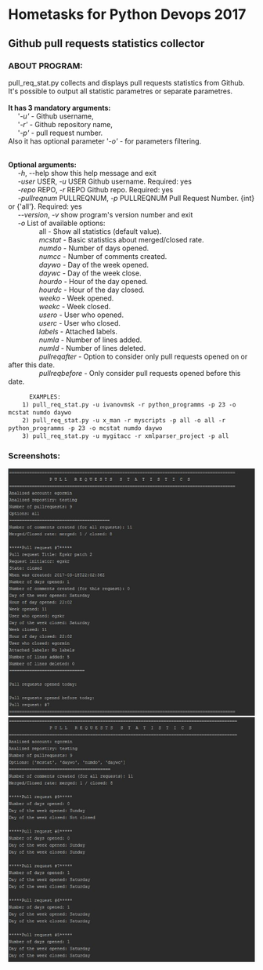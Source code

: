 # Hometasks for Python Devops 2017

<H2>Github pull requests statistics collector</H2>

<h3>ABOUT PROGRAM:</h3>
    pull_req_stat.py collects and displays pull requests statistics from Github.<br>
    It's possible to output all statistic parametres or separate parametres.<br><br>
    <b>It has 3 mandatory arguments:</b><br>
        &nbsp;&nbsp;&nbsp;&nbsp;&nbsp;'<i>-u'</i> - Github username,<br>
        &nbsp;&nbsp;&nbsp;&nbsp;&nbsp;'<i>-r'</i> - Github repository name,<br>
        &nbsp;&nbsp;&nbsp;&nbsp;&nbsp;'<i>-p'</i> - pull request number.<br>
    Also it has optional parameter '<i>-o'</i> - for parameters filtering.  
        

<br><b>Optional arguments:</b><br>
  &nbsp;&nbsp;&nbsp;&nbsp;&nbsp;<i>-h</i>, --help            show this help message and exit<br>
  &nbsp;&nbsp;&nbsp;&nbsp;&nbsp;<i>-user</i> USER, <i>-u</i> USER   Github username. Required: yes<br>
  &nbsp;&nbsp;&nbsp;&nbsp;&nbsp;<i>-repo</i> REPO, <i>-r</i> REPO   Github repo. Required: yes<br>
  &nbsp;&nbsp;&nbsp;&nbsp;&nbsp;<i>-pullreqnum</i> PULLREQNUM, <i>-p</i> PULLREQNUM  Pull Request Number. {int} or {'all'}. Required: yes<br>
  &nbsp;&nbsp;&nbsp;&nbsp;&nbsp;<i>--version</i>, <i>-v</i>     show program's version number and exit<br>
  &nbsp;&nbsp;&nbsp;&nbsp;&nbsp;<i>-o</i> List of available options:<br>
  &nbsp;&nbsp;&nbsp;&nbsp;&nbsp;&nbsp;&nbsp;&nbsp;&nbsp;&nbsp;&nbsp;&nbsp;&nbsp;&nbsp;&nbsp; all - Show all statistics (default value).<br>
  &nbsp;&nbsp;&nbsp;&nbsp;&nbsp;&nbsp;&nbsp;&nbsp;&nbsp;&nbsp;&nbsp;&nbsp;&nbsp;&nbsp;&nbsp; <i>mcstat</i> - Basic statistics about merged/closed rate.<br>
&nbsp;&nbsp;&nbsp;&nbsp;&nbsp;&nbsp;&nbsp;&nbsp;&nbsp;&nbsp;&nbsp;&nbsp;&nbsp;&nbsp;&nbsp; <i>numdo</i> - Number of days opened.<br>
&nbsp;&nbsp;&nbsp;&nbsp;&nbsp;&nbsp;&nbsp;&nbsp;&nbsp;&nbsp;&nbsp;&nbsp;&nbsp;&nbsp;&nbsp; <i>numcc</i> - Number of comments created.<br>
&nbsp;&nbsp;&nbsp;&nbsp;&nbsp;&nbsp;&nbsp;&nbsp;&nbsp;&nbsp;&nbsp;&nbsp;&nbsp;&nbsp;&nbsp; <i>daywo</i> - Day of the week opened.<br>
&nbsp;&nbsp;&nbsp;&nbsp;&nbsp;&nbsp;&nbsp;&nbsp;&nbsp;&nbsp;&nbsp;&nbsp;&nbsp;&nbsp;&nbsp; <i>daywc</i> - Day of the week close.<br>
&nbsp;&nbsp;&nbsp;&nbsp;&nbsp;&nbsp;&nbsp;&nbsp;&nbsp;&nbsp;&nbsp;&nbsp;&nbsp;&nbsp;&nbsp; <i>hourdo</i> - Hour of the day opened.<br>
&nbsp;&nbsp;&nbsp;&nbsp;&nbsp;&nbsp;&nbsp;&nbsp;&nbsp;&nbsp;&nbsp;&nbsp;&nbsp;&nbsp;&nbsp; <i>hourdc</i> - Hour of the day closed.<br>
&nbsp;&nbsp;&nbsp;&nbsp;&nbsp;&nbsp;&nbsp;&nbsp;&nbsp;&nbsp;&nbsp;&nbsp;&nbsp;&nbsp;&nbsp; <i>weeko</i> - Week opened.<br>
&nbsp;&nbsp;&nbsp;&nbsp;&nbsp;&nbsp;&nbsp;&nbsp;&nbsp;&nbsp;&nbsp;&nbsp;&nbsp;&nbsp;&nbsp; <i>weekc</i> - Week closed.<br>
&nbsp;&nbsp;&nbsp;&nbsp;&nbsp;&nbsp;&nbsp;&nbsp;&nbsp;&nbsp;&nbsp;&nbsp;&nbsp;&nbsp;&nbsp; <i>usero</i> - User who opened.<br>
&nbsp;&nbsp;&nbsp;&nbsp;&nbsp;&nbsp;&nbsp;&nbsp;&nbsp;&nbsp;&nbsp;&nbsp;&nbsp;&nbsp;&nbsp; <i>userc</i> - User who closed.<br>
&nbsp;&nbsp;&nbsp;&nbsp;&nbsp;&nbsp;&nbsp;&nbsp;&nbsp;&nbsp;&nbsp;&nbsp;&nbsp;&nbsp;&nbsp; <i>labels</i> - Attached labels.<br>
&nbsp;&nbsp;&nbsp;&nbsp;&nbsp;&nbsp;&nbsp;&nbsp;&nbsp;&nbsp;&nbsp;&nbsp;&nbsp;&nbsp;&nbsp; <i>numla</i> - Number of lines added.<br>
&nbsp;&nbsp;&nbsp;&nbsp;&nbsp;&nbsp;&nbsp;&nbsp;&nbsp;&nbsp;&nbsp;&nbsp;&nbsp;&nbsp;&nbsp; <i>numld</i> - Number of lines deleted.<br>
&nbsp;&nbsp;&nbsp;&nbsp;&nbsp;&nbsp;&nbsp;&nbsp;&nbsp;&nbsp;&nbsp;&nbsp;&nbsp;&nbsp;&nbsp; <i>pullreqafter</i> - Option to consider only pull requests opened on or after this date.<br>
&nbsp;&nbsp;&nbsp;&nbsp;&nbsp;&nbsp;&nbsp;&nbsp;&nbsp;&nbsp;&nbsp;&nbsp;&nbsp;&nbsp;&nbsp; <i>pullreqbefore</i> - Only consider pull requests opened before this date.<br>
                            
          EXAMPLES:
        1) pull_req_stat.py -u ivanovmsk -r python_programms -p 23 -o mcstat numdo daywo
        2) pull_req_stat.py -u x_man -r myscripts -p all -o all -r python_programms -p 23 -o mcstat numdo daywo
        3) pull_req_stat.py -u mygitacc -r xmlparser_project -p all 
        
        
       
  <h3>Screenshots:</h3>      

 ![alt tag](https://github.com/egskr/hometasks/blob/final_branch/git_pull_requests/screenshots/1.jpg)<br>
 ![alt tag](https://github.com/egskr/hometasks/blob/final_branch/git_pull_requests/screenshots/2.jpg)
       

